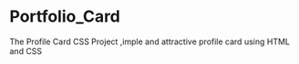 # Portfolio_Card
The Profile Card CSS Project ,imple and attractive profile card using HTML and CSS
